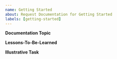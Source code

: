 ```yaml
---
name: Getting Started
about: Request Documentation for Getting Started
labels: [getting-started]
---
```


**Documentation Topic**  
<!-- The overarching topic of this documentation. -->

**Lessons-To-Be-Learned**  
<!-- A list of the lessons that users can learn by following the requested documentation. -->

**Illustrative Task**  
<!-- The task that will be used to teach the lessons-to-be-learned. -->

